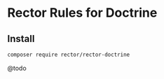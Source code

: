 # Rector Rules for Doctrine

## Install

```bash
composer require rector/rector-doctrine
```

@todo
